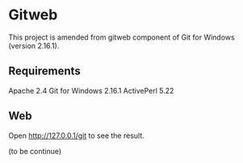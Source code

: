 # Gitweb
This project is amended from gitweb component of Git for Windows (version 2.16.1).

## Requirements
Apache 2.4
Git for Windows 2.16.1
ActivePerl 5.22

## Web
Open http://127.0.0.1/git to see the result.

(to be continue)
